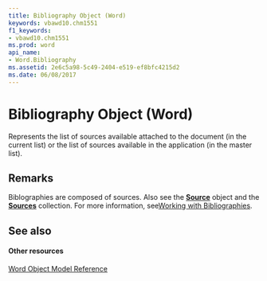 ```yaml
---
title: Bibliography Object (Word)
keywords: vbawd10.chm1551
f1_keywords:
- vbawd10.chm1551
ms.prod: word
api_name:
- Word.Bibliography
ms.assetid: 2e6c5a98-5c49-2404-e519-ef8bfc4215d2
ms.date: 06/08/2017
---
```



# Bibliography Object (Word)

Represents the list of sources available attached to the document (in the current list) or the list of sources available in the application (in the master list).


## Remarks

Biblographies are composed of sources. Also see the **[Source](source-object-word.md)** object and the **[Sources](sources-object-word.md)** collection. For more information, see[Working with Bibliographies](http://msdn.microsoft.com/library/ce05a0bd-bacd-16e1-0ab0-793a47a15da5%28Office.15%29.aspx).


## See also


#### Other resources


[Word Object Model Reference](http://msdn.microsoft.com/library/be452561-b436-bb9b-6f94-3faa9a74a6fd%28Office.15%29.aspx)



